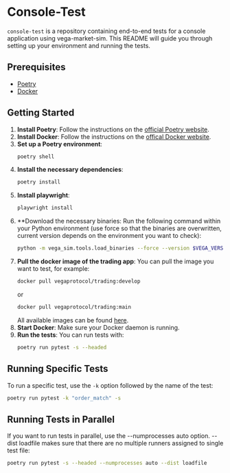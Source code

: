 # Console-Test

`console-test` is a repository containing end-to-end tests for a console application using vega-market-sim. This README will guide you through setting up your environment and running the tests.

## Prerequisites

- [Poetry](https://python-poetry.org/docs/#installing-with-the-official-installer)
- [Docker](https://www.docker.com/)

## Getting Started

1. **Install Poetry**: Follow the instructions on the [official Poetry website](https://python-poetry.org/docs/#installing-with-the-official-installer).
1. **Install Docker**: Follow the instructions on the [offical Docker website](https://docs.docker.com/desktop/).
1. **Set up a Poetry environment**:
    ```bash
    poetry shell
    ```
1. **Install the necessary dependencies**:
    ```bash
    poetry install
    ```
1. **Install playwright**:
    ```bash
    playwright install
    ```
1. **Download the necessary binaries: Run the following command within your Python environment (use force so that the binaries are overwritten, current version depends on the environment you want to check):
    ```bash
    python -m vega_sim.tools.load_binaries --force --version $VEGA_VERSION
    ```
1. **Pull the docker image of the trading app**:
   You can pull the image you want to test, for example:
    ```bash
    docker pull vegaprotocol/trading:develop
    ```
    or
    ```bash
    docker pull vegaprotocol/trading:main
    ```
   All available images can be found [here](https://hub.docker.com/r/vegaprotocol/trading/tags).
1. **Start Docker**: Make sure your Docker daemon is running.
1. **Run the tests**: You can run tests with:
    ```bash
    poetry run pytest -s --headed
    ```

## Running Specific Tests

To run a specific test, use the `-k` option followed by the name of the test:
```bash
poetry run pytest -k "order_match" -s
```


## Running Tests in Parallel

If you want to run tests in parallel, use the --numprocesses auto option. --dist loadfile makes sure that there are no multiple runners assigned to single test file:
```bash
poetry run pytest -s --headed --numprocesses auto --dist loadfile
```
